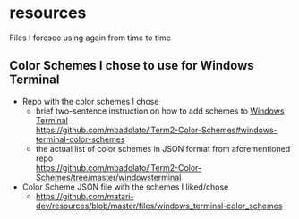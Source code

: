# resources
Files I foresee using again from time to time

## Color Schemes I chose to use for Windows Terminal
- Repo with the color schemes I chose
  - brief two-sentence instruction on how to add schemes to [Windows Terminal](https://github.com/microsoft/terminal/blob/master/README.md)  
  https://github.com/mbadolato/iTerm2-Color-Schemes#windows-terminal-color-schemes
  - the actual list of color schemes in JSON format from aforementioned repo  
  https://github.com/mbadolato/iTerm2-Color-Schemes/tree/master/windowsterminal
- Color Scheme JSON file with the schemes I liked/chose
  - https://github.com/matari-dev/resources/blob/master/files/windows_terminal-color_schemes
